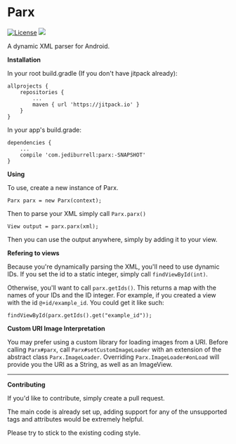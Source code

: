 # Parx
[![License](https://img.shields.io/badge/License-Apache%202.0-blue.svg)](https://opensource.org/licenses/Apache-2.0) [![](https://jitpack.io/v/JediBurrell/Parx.svg)](https://jitpack.io/#JediBurrell/Parx)

A dynamic XML parser for Android.

**Installation**

In your root build.gradle (If you don't have jitpack already):

	allprojects {
		repositories {
			...
			maven { url 'https://jitpack.io' }
		}
	}
	
In your app's build.grade:

	dependencies {
		...
		compile 'com.jediburrell:parx:-SNAPSHOT'
	}

**Using**

To use, create a new instance of Parx.

	Parx parx = new Parx(context);

Then to parse your XML simply call `Parx.parx()`

	View output = parx.parx(xml);

Then you can use the output anywhere, simply by adding it to your view.

**Refering to views**

Because you're dynamically parsing the XML, you'll need to use dynamic IDs. If you set the id to a static integer, simply call `findViewById(int)`.

Otherwise, you'll want to call `parx.getIds()`. This returns a map with the names of your IDs and the ID integer. For example, if you created a view with the id `@+id/example_id`. You could get it like such:

	findViewById(parx.getIds().get("example_id"));

**Custom URI Image Interpretation**

You may prefer using a custom library for loading images from a URI. Before calling `Parx#parx`, call `Parx#setCustomImageLoader` with an extension of the abstract class `Parx.ImageLoader`. Overriding `Parx.ImageLoader#onLoad` will provide you the URI as a String, as well as an ImageView.

---

**Contributing**

If you'd like to contribute, simply create a pull request.

The main code is already set up, adding support for any of the unsupported tags and attributes would be extremely helpful.

Please try to stick to the existing coding style.
